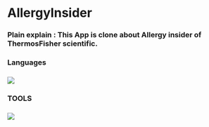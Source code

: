 # AllergyInsider
<h3> Plain explain : This App is clone about Allergy insider of ThermosFisher scientific. </h3>
<h3>Languages<h3>
<img src="https://img.shields.io/badge/Swift-F47343?style=flat-square&logo=Swift&logoColor=white"/></a> 

<h3> TOOLS <h3>
<img src="https://img.shields.io/badge/Xcode-147EFB?style=flat-square&logo=Xcode&logoColor=white"/></a>
